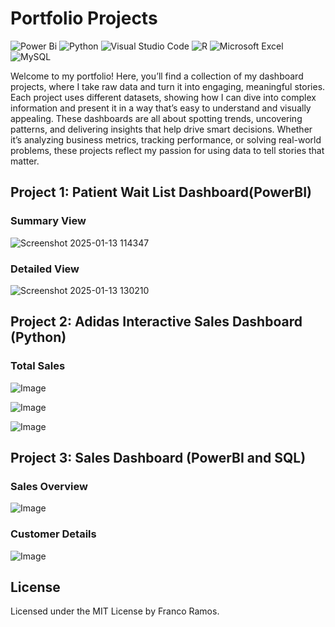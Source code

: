 # Portfolio Projects
![Power Bi](https://img.shields.io/badge/power_bi-F2C811?style=for-the-badge&logo=powerbi&logoColor=black)
![Python](https://img.shields.io/badge/python-3670A0?style=for-the-badge&logo=python&logoColor=ffdd54)
![Visual Studio Code](https://img.shields.io/badge/Visual%20Studio%20Code-0078d7.svg?style=for-the-badge&logo=visual-studio-code&logoColor=white)
![R](https://img.shields.io/badge/r-%23276DC3.svg?style=for-the-badge&logo=r&logoColor=white)
![Microsoft Excel](https://img.shields.io/badge/Microsoft_Excel-217346?style=for-the-badge&logo=microsoft-excel&logoColor=white)
![MySQL](https://img.shields.io/badge/mysql-4479A1.svg?style=for-the-badge&logo=mysql&logoColor=white)


Welcome to my portfolio! Here, you’ll find a collection of my dashboard projects, where I take raw data and turn it into engaging, meaningful stories. Each project uses different datasets, showing how I can dive into complex information and present it in a way that’s easy to understand and visually appealing. These dashboards are all about spotting trends, uncovering patterns, and delivering insights that help drive smart decisions. Whether it’s analyzing business metrics, tracking performance, or solving real-world problems, these projects reflect my passion for using data to tell stories that matter.

## Project 1: Patient Wait List Dashboard(PowerBI)

### Summary View
![Screenshot 2025-01-13 114347](https://github.com/user-attachments/assets/5d1f2cdc-6812-43a1-bd3e-eacecc63b2e6)

### Detailed View 
![Screenshot 2025-01-13 130210](https://github.com/user-attachments/assets/3ccb04e1-3a2c-4db4-846e-da5233d2ebbe)


## Project 2: Adidas Interactive Sales Dashboard (Python)

### Total Sales
![Image](https://github.com/user-attachments/assets/36d12bc8-e674-4ca7-972f-d1bbf1e36991)

![Image](https://github.com/user-attachments/assets/57c3d730-1da3-4b4f-b73b-c1d80519e6cb)

![Image](https://github.com/user-attachments/assets/e7aa4dce-3aca-4b07-9547-90f01610a284)


## Project 3: Sales Dashboard (PowerBI and SQL)

### Sales Overview
![Image](https://github.com/user-attachments/assets/163a20a1-83f5-4ad5-be44-8d18d601dafb)

### Customer Details
![Image](https://github.com/user-attachments/assets/06845a41-ac33-4474-b05c-f3adb708ea72)


## License

Licensed under the MIT License by Franco Ramos.
